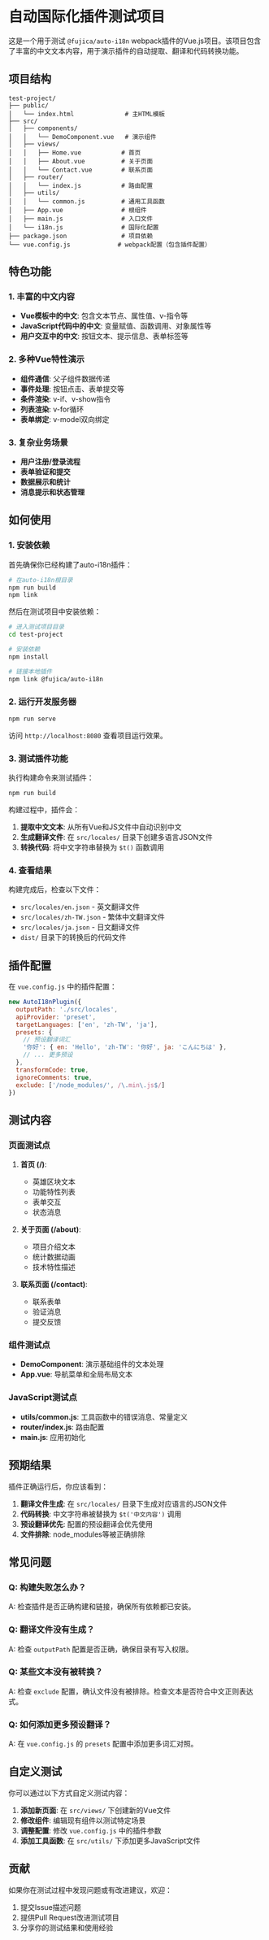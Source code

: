 # 自动国际化插件测试项目

这是一个用于测试 `@fujica/auto-i18n` webpack插件的Vue.js项目。该项目包含了丰富的中文文本内容，用于演示插件的自动提取、翻译和代码转换功能。

## 项目结构

```
test-project/
├── public/
│   └── index.html              # 主HTML模板
├── src/
│   ├── components/
│   │   └── DemoComponent.vue   # 演示组件
│   ├── views/
│   │   ├── Home.vue           # 首页
│   │   ├── About.vue          # 关于页面
│   │   └── Contact.vue        # 联系页面
│   ├── router/
│   │   └── index.js           # 路由配置
│   ├── utils/
│   │   └── common.js          # 通用工具函数
│   ├── App.vue                # 根组件
│   ├── main.js                # 入口文件
│   └── i18n.js                # 国际化配置
├── package.json               # 项目依赖
└── vue.config.js             # webpack配置（包含插件配置）
```

## 特色功能

### 1. 丰富的中文内容
- **Vue模板中的中文**: 包含文本节点、属性值、v-指令等
- **JavaScript代码中的中文**: 变量赋值、函数调用、对象属性等
- **用户交互中的中文**: 按钮文本、提示信息、表单标签等

### 2. 多种Vue特性演示
- **组件通信**: 父子组件数据传递
- **事件处理**: 按钮点击、表单提交等
- **条件渲染**: v-if、v-show指令
- **列表渲染**: v-for循环
- **表单绑定**: v-model双向绑定

### 3. 复杂业务场景
- **用户注册/登录流程**
- **表单验证和提交**
- **数据展示和统计**
- **消息提示和状态管理**

## 如何使用

### 1. 安装依赖

首先确保你已经构建了auto-i18n插件：

```bash
# 在auto-i18n根目录
npm run build
npm link
```

然后在测试项目中安装依赖：

```bash
# 进入测试项目目录
cd test-project

# 安装依赖
npm install

# 链接本地插件
npm link @fujica/auto-i18n
```

### 2. 运行开发服务器

```bash
npm run serve
```

访问 `http://localhost:8080` 查看项目运行效果。

### 3. 测试插件功能

执行构建命令来测试插件：

```bash
npm run build
```

构建过程中，插件会：
1. **提取中文文本**: 从所有Vue和JS文件中自动识别中文
2. **生成翻译文件**: 在 `src/locales/` 目录下创建多语言JSON文件
3. **转换代码**: 将中文字符串替换为 `$t()` 函数调用

### 4. 查看结果

构建完成后，检查以下文件：
- `src/locales/en.json` - 英文翻译文件
- `src/locales/zh-TW.json` - 繁体中文翻译文件
- `src/locales/ja.json` - 日文翻译文件
- `dist/` 目录下的转换后的代码文件

## 插件配置

在 `vue.config.js` 中的插件配置：

```javascript
new AutoI18nPlugin({
  outputPath: './src/locales',
  apiProvider: 'preset',
  targetLanguages: ['en', 'zh-TW', 'ja'],
  presets: {
    // 预设翻译词汇
    '你好': { en: 'Hello', 'zh-TW': '你好', ja: 'こんにちは' },
    // ... 更多预设
  },
  transformCode: true,
  ignoreComments: true,
  exclude: ['/node_modules/', /\.min\.js$/]
})
```

## 测试内容

### 页面测试点
1. **首页 (/)**: 
   - 英雄区块文本
   - 功能特性列表
   - 表单交互
   - 状态消息

2. **关于页面 (/about)**:
   - 项目介绍文本
   - 统计数据动画
   - 技术特性描述

3. **联系页面 (/contact)**:
   - 联系表单
   - 验证消息
   - 提交反馈

### 组件测试点
- **DemoComponent**: 演示基础组件的文本处理
- **App.vue**: 导航菜单和全局布局文本

### JavaScript测试点
- **utils/common.js**: 工具函数中的错误消息、常量定义
- **router/index.js**: 路由配置
- **main.js**: 应用初始化

## 预期结果

插件正确运行后，你应该看到：

1. **翻译文件生成**: 在 `src/locales/` 目录下生成对应语言的JSON文件
2. **代码转换**: 中文字符串被替换为 `$t('中文内容')` 调用
3. **预设翻译优先**: 配置的预设翻译会优先使用
4. **文件排除**: node_modules等被正确排除

## 常见问题

### Q: 构建失败怎么办？
A: 检查插件是否正确构建和链接，确保所有依赖都已安装。

### Q: 翻译文件没有生成？
A: 检查 `outputPath` 配置是否正确，确保目录有写入权限。

### Q: 某些文本没有被转换？
A: 检查 `exclude` 配置，确认文件没有被排除。检查文本是否符合中文正则表达式。

### Q: 如何添加更多预设翻译？
A: 在 `vue.config.js` 的 `presets` 配置中添加更多词汇对照。

## 自定义测试

你可以通过以下方式自定义测试内容：

1. **添加新页面**: 在 `src/views/` 下创建新的Vue文件
2. **修改组件**: 编辑现有组件以测试特定场景
3. **调整配置**: 修改 `vue.config.js` 中的插件参数
4. **添加工具函数**: 在 `src/utils/` 下添加更多JavaScript文件

## 贡献

如果你在测试过程中发现问题或有改进建议，欢迎：
1. 提交Issue描述问题
2. 提供Pull Request改进测试项目
3. 分享你的测试结果和使用经验